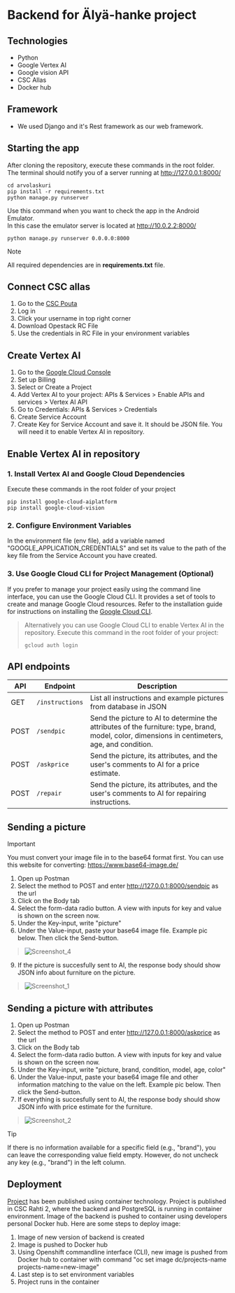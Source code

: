 # Backend for Älyä-hanke project

## Technologies
- Python
- Google Vertex AI
- Google vision API
- CSC Allas
- Docker hub

## Framework
- We used Django and it's Rest framework as our web framework.

## Starting the app

After cloning the repository, execute these commands in the root folder. <br>
The terminal should notify you of a server running at http://127.0.0.1:8000/ 
```
cd arvolaskuri
pip install -r requirements.txt
python manage.py runserver
```

Use this command when you want to check the app in the Android Emulator.  <br>
In this case the emulator server is located at http://10.0.2.2:8000/
```
python manage.py runserver 0.0.0.0:8000
```

> [!NOTE]
> All required dependencies are in **requirements.txt**  file.

## Connect CSC allas

1. Go to the [CSC Pouta](https://pouta.csc.fi/dashboard/project/)
2. Log in 
3. Click your username in top right corner
4. Download Opestack RC File
5. Use the credentials in RC File in your environment variables


## Create Vertex AI 

1. Go to the [Google Cloud Console](https://console.cloud.google.com/)
2. Set up Billing
3. Select or Create a Project
4. Add Vertex AI to your project: APIs & Services > Enable APIs and services > Vertex AI API
5. Go to Credentials: APIs & Services > Credentials
6. Create Service Account
7. Create Key for Service Account and save it. It should be JSON file. You will need it to enable Vertex AI in repository.
   
## Enable Vertex AI in repository

### **1. Install Vertex AI and Google Cloud Dependencies**  <br>
   Execute these commands in the root folder of your project

```
pip install google-cloud-aiplatform
pip install google-cloud-vision  
```

### **2. Configure Environment Variables** <br>
   In the environment file (env file), add a variable named "GOOGLE_APPLICATION_CREDENTIALS" and set its value to the path of the key file from the Service Account you have created.
### **3. Use Google Cloud CLI for Project Management (Optional)**  <br>
   If you prefer to manage your project easily using the command line interface, you can use the Google Cloud CLI. It provides a set of tools to create and manage Google Cloud resources. Refer to the installation guide for instructions on installing the [Google Cloud CLI](https://cloud.google.com/sdk/docs/install-sdk).
  >Alternatively you can use Google Cloud CLI to enable Vertex AI in the repository. Execute this command in the root folder of your project:
   > ```
 >gcloud auth login  
 >```
## API endpoints
| API | Endpoint         | Description |
| --- | --- | --- |
| GET | `/instructions` | List all instructions and example pictures from database in JSON|
| POST | `/sendpic` | Send the picture to AI to determine the attributes of the furniture: type, brand, model, color, dimensions in centimeters, age, and condition. |
| POST | `/askprice` | Send the picture, its attributes, and the user's comments to AI for a price estimate. |
| POST | `/repair` | Send the picture, its attributes, and the user's comments to AI for repairing instructions. |



## Sending a picture

> [!IMPORTANT]
> You must convert your image file in to the base64 format first. You can use this website for converting: https://www.base64-image.de/

1. Open up Postman
2. Select the method to POST and enter http://127.0.0.1:8000/sendpic as the url
3. Click on the Body tab
4. Select the form-data radio button. A view with inputs for key and value is shown on the screen now.
5. Under the Key-input, write "picture"
7. Under the Value-input, paste your base64 image file. Example pic below. Then click the Send-button.
>![Screenshot_4](https://github.com/team-alya/alya-backend/assets/120372944/f52bf867-6eef-447a-8967-86dc120eaee0)

   
9. If the picture is succesfully sent to AI, the response body should show JSON info about furniture on the picture.
   

>![Screenshot_1](https://github.com/team-alya/alya-backend/assets/120372944/ef243ca4-ecee-4401-98aa-2f31d3d390c0)



## Sending a picture with attributes

1. Open up Postman
2. Select the method to POST and enter http://127.0.0.1:8000/askprice as the url
3. Click on the Body tab
4. Select the form-data radio button. A view with inputs for key and value is shown on the screen now.
5. Under the Key-input, write "picture, brand, condition, model, age, color"
6. Under the Value-input, paste your base64 image file and other information matching to the value on the left. Example pic below. Then click the Send-button.
7. If everything is succesfully sent to AI, the response body should show JSON info with price estimate for the furniture.
>![Screenshot_2](https://github.com/team-alya/alya-backend/assets/120372944/66b8354a-1679-4812-9435-12214a36eeb4)

> [!TIP]
>  If there is no information available for a specific field (e.g., "brand"), you can leave the corresponding value field empty. However, do not uncheck any key (e.g., "brand") in the left column.

## Deployment

[Project](https://console-openshift-console.apps.2.rahti.csc.fi/topology/ns/arvolaskuri?view=graph) has been published using container technology. Project is published in CSC Rahti 2, where the backend and PostgreSQL is running in container environment. Image of the backend is pushed to container using developers personal Docker hub. Here are some steps to deploy image:

1. Image of new version of backend is created
2. Image is pushed to Docker hub
3. Using Openshift commandline interface (CLI), new image is pushed from Docker hub to container with command
"oc set image dc/projects-name projects-name=new-image"
4. Last step is to set environment variables
5. Project runs in the container